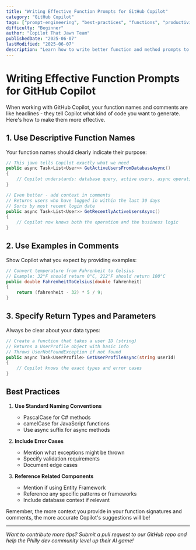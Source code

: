 ```yaml
---
title: "Writing Effective Function Prompts for GitHub Copilot"
category: "GitHub Copilot"
tags: ["prompt-engineering", "best-practices", "functions", "productivity"]
difficulty: "Beginner"
author: "Copilot That Jawn Team"
publishedDate: "2025-06-07"
lastModified: "2025-06-07"
description: "Learn how to write better function and method prompts to get more accurate suggestions from GitHub Copilot"
---
```


# Writing Effective Function Prompts for GitHub Copilot

When working with GitHub Copilot, your function names and comments are like headlines - they tell Copilot what kind of code you want to generate. Here's how to make them more effective.

## 1. Use Descriptive Function Names

Your function names should clearly indicate their purpose:

```csharp
// This jawn tells Copilot exactly what we need
public async Task<List<User>> GetActiveUsersFromDatabaseAsync()
{
    // Copilot understands: database query, active users, async operation
}

// Even better - add context in comments
// Returns users who have logged in within the last 30 days
// Sorts by most recent login date
public async Task<List<User>> GetRecentlyActiveUsersAsync()
{
    // Copilot now knows both the operation and the business logic
}
```

## 2. Use Examples in Comments

Show Copilot what you expect by providing examples:

```csharp
// Convert temperature from Fahrenheit to Celsius
// Example: 32°F should return 0°C, 212°F should return 100°C
public double FahrenheitToCelsius(double fahrenheit)
{
    return (fahrenheit - 32) * 5 / 9;
}
```

## 3. Specify Return Types and Parameters

Always be clear about your data types:

```csharp
// Create a function that takes a user ID (string)
// Returns a UserProfile object with basic info
// Throws UserNotFoundException if not found
public async Task<UserProfile> GetUserProfileAsync(string userId)
{
    // Copilot knows the exact types and error cases
}
```

## Best Practices

1. **Use Standard Naming Conventions**
   - PascalCase for C# methods
   - camelCase for JavaScript functions
   - Use async suffix for async methods

2. **Include Error Cases**
   - Mention what exceptions might be thrown
   - Specify validation requirements
   - Document edge cases

3. **Reference Related Components**
   - Mention if using Entity Framework
   - Reference any specific patterns or frameworks
   - Include database context if relevant

Remember, the more context you provide in your function signatures and comments, the more accurate Copilot's suggestions will be!

---

*Want to contribute more tips? Submit a pull request to our GitHub repo and help the Philly dev community level up their AI game!*
